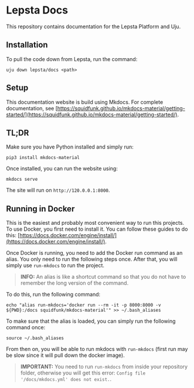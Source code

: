 # Lepsta Docs

This repository contains documentation for the Lepsta Platform and Uju.

## Installation

To pull the code down from Lepsta, run the command:
```
uju down lepsta/docs <path>
```

## Setup

This documentation website is build using Mkdocs. For complete documentation, see [https://squidfunk.github.io/mkdocs-material/getting-started/](https://squidfunk.github.io/mkdocs-material/getting-started/).

## TL;DR

Make sure you have Python installed and simply run:
```
pip3 install mkdocs-material
```
Once installed, you can run the website using:
```
mkdocs serve
```
The site will run on `http://120.0.0.1:8000`.


## Running in Docker
This is the easiest and probably most convenient way to run this projects. To use Docker, you first need to install it. You can follow these guides to do this: [https://docs.docker.com/engine/install/](https://docs.docker.com/engine/install/).


Once Docker is running, you need to add the Docker run command as an alias. You only need to run the following steps once. After that, you will simply use `run-mkdocs` to run the project. 

> **INFO:** An alias is like a shortcut command so that you do not have to remember the long version of the command.

To do this, run the following command:

```
echo "alias run-mkdocs='docker run --rm -it -p 8000:8000 -v ${PWD}:/docs squidfunk/mkdocs-material'" >> ~/.bash_aliases
```

To make sure that the alias is loaded, you can simply run the following command once:

```
source ~/.bash_aliases
```

From then on, you will be able to run mkdocs with `run-mkdocs` (first run may be slow since it will pull down the docker image).


> **IMPORTANT:** You need to run `run-mkdocs` from inside your repository folder, otherwise you will get this error: `Config file '/docs/mkdocs.yml' does not exist.`.